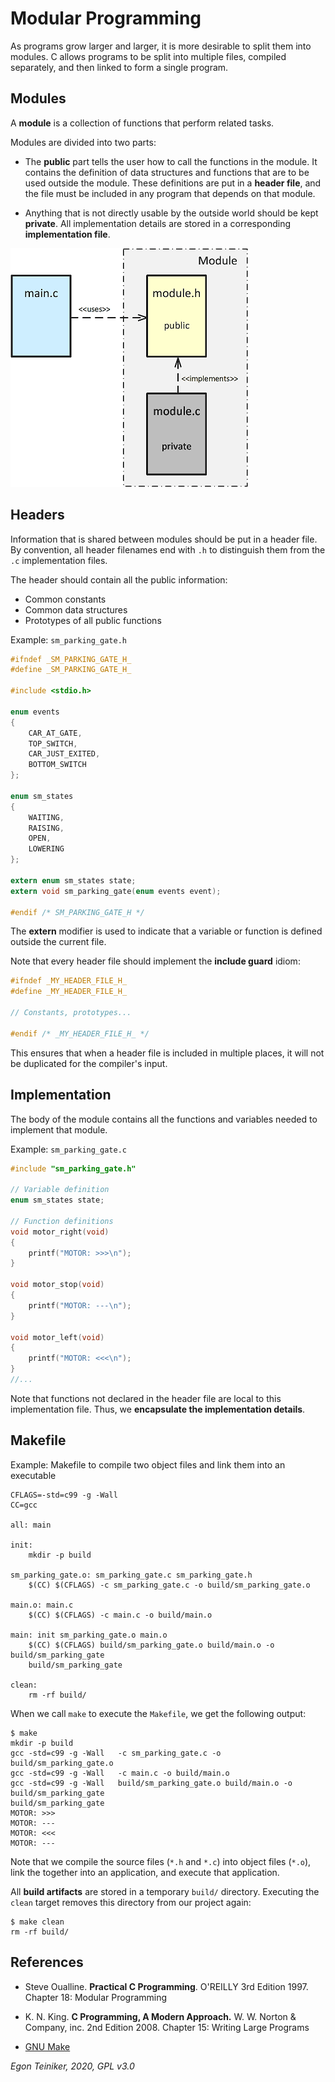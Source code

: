 # Modular Programming

As programs grow larger and larger, it is more desirable to split them into modules.
C allows programs to be split into multiple files, compiled separately, and then 
linked to form a single program. 

## Modules
A **module** is a collection of functions that perform related tasks.

Modules are divided into two parts: 
* The **public** part tells the user how to call the functions in the module. It contains the definition of 
data structures and functions that are to be used outside the module.
These definitions are put in a **header file**, and the file must be included in any program that depends on that module.

* Anything that is not directly usable by the outside world should be kept **private**. 
All implementation details are stored in a corresponding **implementation file**. 

![Modules](figures/Modules.png)

## Headers
Information that is shared between modules should be put in a header file.
By convention, all header filenames end with `.h` to distinguish them from the `.c` implementation files.

The header should contain all the public information:
* Common constants
* Common data structures
* Prototypes of all public functions

Example: `sm_parking_gate.h`
```C
#ifndef _SM_PARKING_GATE_H_
#define _SM_PARKING_GATE_H_

#include <stdio.h>

enum events
{
    CAR_AT_GATE,
    TOP_SWITCH,
    CAR_JUST_EXITED,
    BOTTOM_SWITCH
};

enum sm_states 
{
    WAITING,
    RAISING,
    OPEN,
    LOWERING
};

extern enum sm_states state; 
extern void sm_parking_gate(enum events event);

#endif /* SM_PARKING_GATE_H */
```
The **extern** modifier is used to indicate that a variable or function is defined outside the current 
file.

Note that every header file should implement the **include guard** idiom:
```C
#ifndef _MY_HEADER_FILE_H_
#define _MY_HEADER_FILE_H_

// Constants, prototypes...

#endif /* _MY_HEADER_FILE_H_ */
```
This ensures that when a header file is included in multiple places, it will not be duplicated
for the compiler's input.


## Implementation
The body of the module contains all the functions and variables needed to implement that module.

Example: `sm_parking_gate.c`
```C
#include "sm_parking_gate.h"

// Variable definition
enum sm_states state; 

// Function definitions
void motor_right(void)
{
    printf("MOTOR: >>>\n");
}

void motor_stop(void)
{
    printf("MOTOR: ---\n");
}

void motor_left(void)
{
    printf("MOTOR: <<<\n");
}
//...
```
Note that functions not declared in the header file are local to this implementation
file. Thus, we **encapsulate the implementation details**. 
 
## Makefile

Example: Makefile to compile two object files and link them into an executable
```
CFLAGS=-std=c99 -g -Wall  
CC=gcc

all: main  

init:
	mkdir -p build

sm_parking_gate.o: sm_parking_gate.c sm_parking_gate.h
	$(CC) $(CFLAGS) -c sm_parking_gate.c -o build/sm_parking_gate.o

main.o: main.c
	$(CC) $(CFLAGS) -c main.c -o build/main.o

main: init sm_parking_gate.o main.o
	$(CC) $(CFLAGS) build/sm_parking_gate.o build/main.o -o build/sm_parking_gate
	build/sm_parking_gate

clean:
	rm -rf build/
```

When we call `make` to execute the `Makefile`, we get the following output:
```
$ make 
mkdir -p build
gcc -std=c99 -g -Wall   -c sm_parking_gate.c -o build/sm_parking_gate.o
gcc -std=c99 -g -Wall   -c main.c -o build/main.o
gcc -std=c99 -g -Wall   build/sm_parking_gate.o build/main.o -o build/sm_parking_gate
build/sm_parking_gate
MOTOR: >>>
MOTOR: ---
MOTOR: <<<
MOTOR: ---
```
Note that we compile the source files (`*.h` and `*.c`) into object files (`*.o`), link the together 
into an application, and execute that application.

All **build artifacts** are stored in a temporary `build/` directory. 
Executing the `clean` target removes this directory from our project again:
```
$ make clean
rm -rf build/
```


## References
* Steve Oualline. **Practical C Programming**. O'REILLY 3rd Edition 1997. Chapter 18: Modular Programming 

* K. N. King. **C Programming, A Modern Approach.** W. W. Norton & Company, inc. 2nd Edition 2008. 
  Chapter 15: Writing Large Programs
      
* [GNU Make](https://www.gnu.org/software/make/)    

 
*Egon Teiniker, 2020, GPL v3.0* 
